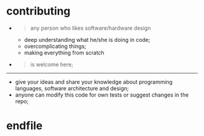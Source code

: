 # contributing #
* > any person who likes software/hardware design
    - deep understanding what he/she is doing in code;
    - overcomplicating things;
    - making everything from scratch
* > is welcome here;
--------
* give your ideas and share your knowledge about
programming languages, software architecture and design;
* anyone can modify this code for own tests or suggest changes in the repo;
# endfile #